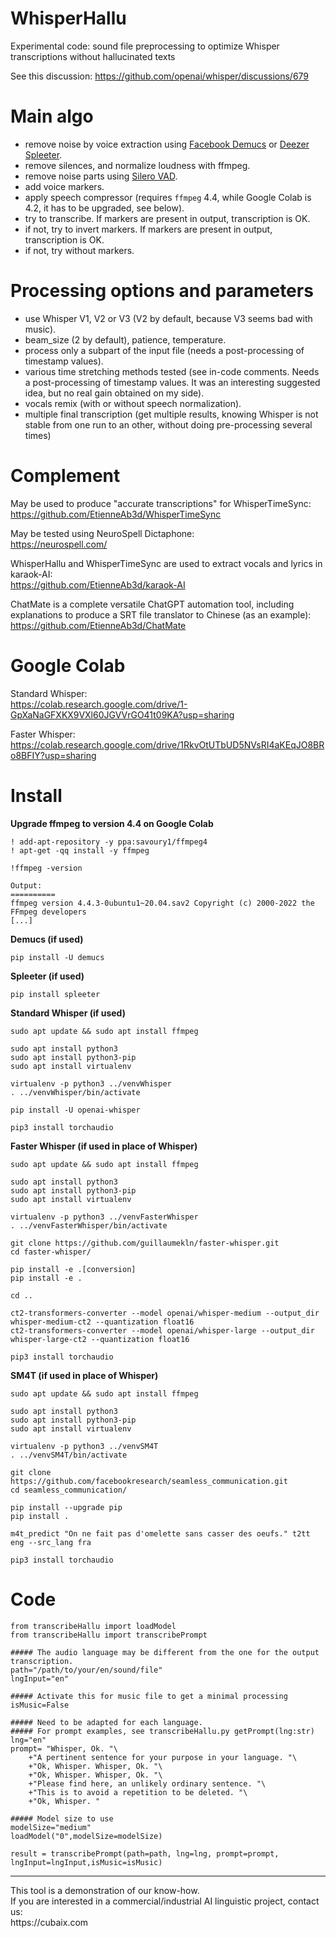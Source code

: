 # WhisperHallu
Experimental code: sound file preprocessing to optimize Whisper transcriptions without hallucinated texts

See this discussion: https://github.com/openai/whisper/discussions/679

# Main algo
- remove noise by voice extraction using  [Facebook Demucs](https://github.com/facebookresearch/demucs) or [Deezer Spleeter](https://github.com/deezer/spleeter).
- remove silences, and normalize loudness with ffmpeg.
- remove noise parts using [Silero VAD](https://github.com/snakers4/silero-vad).
- add voice markers.
- apply speech compressor (requires `ffmpeg` 4.4, while Google Colab is 4.2, it has to be upgraded, see below).
- try to transcribe. If markers are present in output, transcription is OK.
- if not, try to invert markers. If markers are present in output, transcription is OK.
- if not, try without markers.

# Processing options and parameters
- use Whisper V1, V2 or V3 (V2 by default, because V3 seems bad with music).
- beam_size (2 by default), patience, temperature.
- process only a subpart of the input file (needs a post-processing of timestamp values).
- various time stretching methods tested (see in-code comments. Needs a post-processing of timestamp values. It was an interesting suggested idea, but no real gain obtained on my side).
- vocals remix (with or without speech normalization).
- multiple final transcription (get multiple results, knowing Whisper is not stable from one run to an other, without doing pre-processing several times) 

# Complement

May be used to produce "accurate transcriptions" for WhisperTimeSync:<br/>
https://github.com/EtienneAb3d/WhisperTimeSync

May be tested using NeuroSpell Dictaphone:<br/>
https://neurospell.com/

WhisperHallu and WhisperTimeSync are used to extract vocals and lyrics in karaok-AI:<br/>
https://github.com/EtienneAb3d/karaok-AI

ChatMate is a complete versatile ChatGPT automation tool, including explanations to produce a SRT file translator to Chinese (as an example):<br/>
https://github.com/EtienneAb3d/ChatMate

# Google Colab

Standard Whisper:<br/>
https://colab.research.google.com/drive/1-GpXaNaGFXKX9VXl60JGVVrGO41t09KA?usp=sharing

Faster Whisper:<br/>
https://colab.research.google.com/drive/1RkvOtUTbUD5NVsRI4aKEqJO8BRo8BFIY?usp=sharing

# Install

**Upgrade ffmpeg to version 4.4 on Google Colab**
```
! add-apt-repository -y ppa:savoury1/ffmpeg4
! apt-get -qq install -y ffmpeg

!ffmpeg -version

Output:
==========
ffmpeg version 4.4.3-0ubuntu1~20.04.sav2 Copyright (c) 2000-2022 the FFmpeg developers
[...]
```

**Demucs (if used)**

```
pip install -U demucs
```

**Spleeter (if used)**

```
pip install spleeter
```

**Standard Whisper (if used)**

```
sudo apt update && sudo apt install ffmpeg

sudo apt install python3
sudo apt install python3-pip
sudo apt install virtualenv

virtualenv -p python3 ../venvWhisper
. ../venvWhisper/bin/activate

pip install -U openai-whisper

pip3 install torchaudio
```

**Faster Whisper (if used in place of Whisper)**

```
sudo apt update && sudo apt install ffmpeg

sudo apt install python3
sudo apt install python3-pip
sudo apt install virtualenv

virtualenv -p python3 ../venvFasterWhisper
. ../venvFasterWhisper/bin/activate

git clone https://github.com/guillaumekln/faster-whisper.git
cd faster-whisper/

pip install -e .[conversion]
pip install -e .

cd ..

ct2-transformers-converter --model openai/whisper-medium --output_dir whisper-medium-ct2 --quantization float16
ct2-transformers-converter --model openai/whisper-large --output_dir whisper-large-ct2 --quantization float16

pip3 install torchaudio
```

**SM4T (if used in place of Whisper)**

```
sudo apt update && sudo apt install ffmpeg

sudo apt install python3
sudo apt install python3-pip
sudo apt install virtualenv

virtualenv -p python3 ../venvSM4T
. ../venvSM4T/bin/activate

git clone https://github.com/facebookresearch/seamless_communication.git
cd seamless_communication/

pip install --upgrade pip
pip install .

m4t_predict "On ne fait pas d'omelette sans casser des oeufs." t2tt eng --src_lang fra

pip3 install torchaudio
```

# Code

```
from transcribeHallu import loadModel
from transcribeHallu import transcribePrompt

##### The audio language may be different from the one for the output transcription.
path="/path/to/your/en/sound/file"
lngInput="en"

##### Activate this for music file to get a minimal processing
isMusic=False

##### Need to be adapted for each language.
##### For prompt examples, see transcribeHallu.py getPrompt(lng:str)
lng="en"
prompt= "Whisper, Ok. "\
	+"A pertinent sentence for your purpose in your language. "\
	+"Ok, Whisper. Whisper, Ok. "\
	+"Ok, Whisper. Whisper, Ok. "\
	+"Please find here, an unlikely ordinary sentence. "\
	+"This is to avoid a repetition to be deleted. "\
	+"Ok, Whisper. "

##### Model size to use
modelSize="medium"
loadModel("0",modelSize=modelSize)

result = transcribePrompt(path=path, lng=lng, prompt=prompt, lngInput=lngInput,isMusic=isMusic)
```

<hr>
This tool is a demonstration of our know-how.<br/>
If you are interested in a commercial/industrial AI linguistic project, contact us:<br/>
https://cubaix.com
